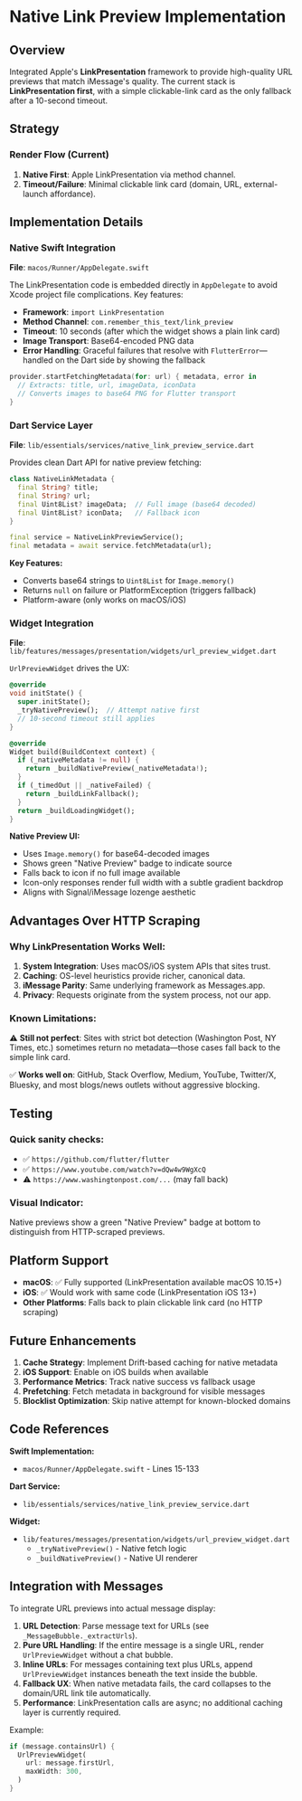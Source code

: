 # Native Link Preview Implementation

## Overview

Integrated Apple's **LinkPresentation** framework to provide high-quality URL previews that match iMessage's quality. The current stack is **LinkPresentation first**, with a simple clickable-link card as the only fallback after a 10-second timeout.

## Strategy

### Render Flow (Current)

1. **Native First**: Apple LinkPresentation via method channel.
2. **Timeout/Failure**: Minimal clickable link card (domain, URL, external-launch affordance).

## Implementation Details

### Native Swift Integration

**File**: `macos/Runner/AppDelegate.swift`

The LinkPresentation code is embedded directly in `AppDelegate` to avoid Xcode project file complications. Key features:

- **Framework**: `import LinkPresentation`
- **Method Channel**: `com.remember_this_text/link_preview`
- **Timeout**: 10 seconds (after which the widget shows a plain link card)
- **Image Transport**: Base64-encoded PNG data
- **Error Handling**: Graceful failures that resolve with `FlutterError`—handled on the Dart side by showing the fallback

```swift
provider.startFetchingMetadata(for: url) { metadata, error in
  // Extracts: title, url, imageData, iconData
  // Converts images to base64 PNG for Flutter transport
}
```

### Dart Service Layer

**File**: `lib/essentials/services/native_link_preview_service.dart`

Provides clean Dart API for native preview fetching:

```dart
class NativeLinkMetadata {
  final String? title;
  final String? url;
  final Uint8List? imageData;  // Full image (base64 decoded)
  final Uint8List? iconData;   // Fallback icon
}

final service = NativeLinkPreviewService();
final metadata = await service.fetchMetadata(url);
```

**Key Features:**

- Converts base64 strings to `Uint8List` for `Image.memory()`
- Returns `null` on failure or PlatformException (triggers fallback)
- Platform-aware (only works on macOS/iOS)

### Widget Integration

**File**: `lib/features/messages/presentation/widgets/url_preview_widget.dart`

`UrlPreviewWidget` drives the UX:

```dart
@override
void initState() {
  super.initState();
  _tryNativePreview();  // Attempt native first
  // 10-second timeout still applies
}

@override
Widget build(BuildContext context) {
  if (_nativeMetadata != null) {
    return _buildNativePreview(_nativeMetadata!);
  }
  if (_timedOut || _nativeFailed) {
    return _buildLinkFallback();
  }
  return _buildLoadingWidget();
}
```

**Native Preview UI:**

- Uses `Image.memory()` for base64-decoded images
- Shows green "Native Preview" badge to indicate source
- Falls back to icon if no full image available
- Icon-only responses render full width with a subtle gradient backdrop
- Aligns with Signal/iMessage lozenge aesthetic

## Advantages Over HTTP Scraping

### Why LinkPresentation Works Well:

1. **System Integration**: Uses macOS/iOS system APIs that sites trust.
2. **Caching**: OS-level heuristics provide richer, canonical data.
3. **iMessage Parity**: Same underlying framework as Messages.app.
4. **Privacy**: Requests originate from the system process, not our app.

### Known Limitations:

⚠️ **Still not perfect**: Sites with strict bot detection (Washington Post, NY Times, etc.) sometimes return no metadata—those cases fall back to the simple link card.

✅ **Works well on**: GitHub, Stack Overflow, Medium, YouTube, Twitter/X, Bluesky, and most blogs/news outlets without aggressive blocking.

## Testing

### Quick sanity checks:

- ✅ `https://github.com/flutter/flutter`
- ✅ `https://www.youtube.com/watch?v=dQw4w9WgXcQ`
- ⚠️ `https://www.washingtonpost.com/...` (may fall back)

### Visual Indicator:

Native previews show a green "Native Preview" badge at bottom to distinguish from HTTP-scraped previews.

## Platform Support

- **macOS**: ✅ Fully supported (LinkPresentation available macOS 10.15+)
- **iOS**: ✅ Would work with same code (LinkPresentation iOS 13+)
- **Other Platforms**: Falls back to plain clickable link card (no HTTP scraping)

## Future Enhancements

1. **Cache Strategy**: Implement Drift-based caching for native metadata
2. **iOS Support**: Enable on iOS builds when available
3. **Performance Metrics**: Track native success vs fallback usage
4. **Prefetching**: Fetch metadata in background for visible messages
5. **Blocklist Optimization**: Skip native attempt for known-blocked domains

## Code References

**Swift Implementation:**

- `macos/Runner/AppDelegate.swift` - Lines 15-133

**Dart Service:**

- `lib/essentials/services/native_link_preview_service.dart`

**Widget:**

- `lib/features/messages/presentation/widgets/url_preview_widget.dart`
  - `_tryNativePreview()` - Native fetch logic
  - `_buildNativePreview()` - Native UI renderer

## Integration with Messages

To integrate URL previews into actual message display:

1. **URL Detection**: Parse message text for URLs (see `_MessageBubble._extractUrls`).
2. **Pure URL Handling**: If the entire message is a single URL, render `UrlPreviewWidget` without a chat bubble.
3. **Inline URLs**: For messages containing text plus URLs, append `UrlPreviewWidget` instances beneath the text inside the bubble.
4. **Fallback UX**: When native metadata fails, the card collapses to the domain/URL link tile automatically.
5. **Performance**: LinkPresentation calls are async; no additional caching layer is currently required.

Example:

```dart
if (message.containsUrl) {
  UrlPreviewWidget(
    url: message.firstUrl,
    maxWidth: 300,
  )
}
```

